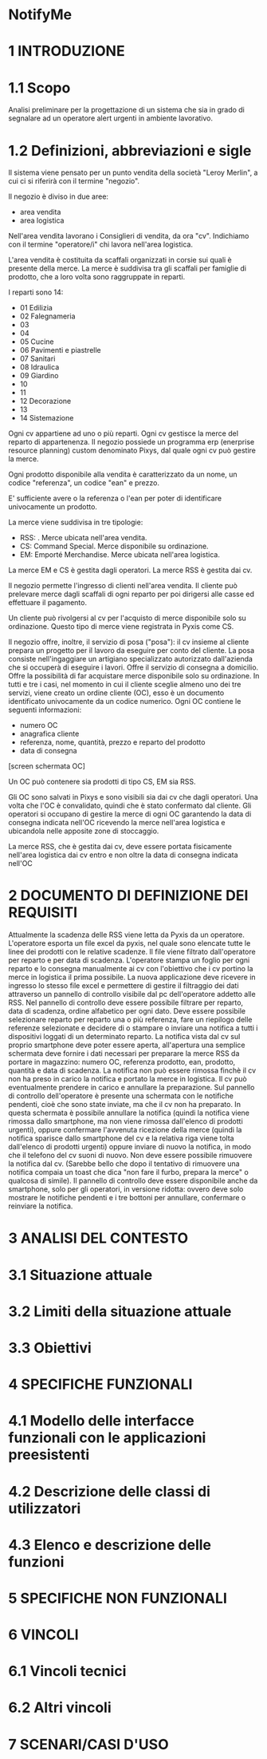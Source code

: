 # NotifyMe
# 1 INTRODUZIONE
# 1.1 Scopo
Analisi preliminare per la progettazione di un sistema che sia
in grado di segnalare ad un operatore alert urgenti in ambiente lavorativo.  

# 1.2 Definizioni, abbreviazioni e sigle
Il sistema viene pensato per un punto vendita della società "Leroy Merlin",
a cui ci si riferirà con il termine "negozio".

Il negozio è diviso in due aree:
- area vendita
- area logistica

Nell'area vendita lavorano i Consiglieri di vendita, da ora "cv".
Indichiamo con il termine "operatore/i" chi lavora nell'area logistica.

L'area vendita è costituita da scaffali organizzati in corsie sui quali è presente della merce. 
La merce è suddivisa tra gli scaffali per famiglie di prodotto, che a loro volta sono raggruppate
in reparti.

I reparti sono 14:
- 01 Edilizia
- 02 Falegnameria
- 03 
- 04 
- 05 Cucine
- 06 Pavimenti e piastrelle
- 07 Sanitari
- 08 Idraulica
- 09 Giardino
- 10 
- 11 
- 12 Decorazione
- 13
- 14 Sistemazione

Ogni cv appartiene ad uno o più reparti.
Ogni cv gestisce la merce del reparto di appartenenza.
Il negozio possiede un programma erp (enerprise resource planning) custom denominato Pixys,
dal quale ogni cv può gestire la merce.

Ogni prodotto disponibile alla vendita è caratterizzato da un nome, un codice "referenza", un codice "ean" e prezzo.

E' sufficiente avere o la referenza o l'ean per poter di identificare univocamente un prodotto.


La merce viene suddivisa in tre tipologie:
* RSS: . Merce ubicata nell'area vendita.
* CS: Command Special. Merce disponibile su ordinazione.
* EM: Emporté Merchandise. Merce ubicata nell'area logistica.

La merce EM e CS è gestita dagli operatori.
La merce RSS è gestita dai cv.

Il negozio permette l'ingresso di clienti nell'area vendita.
Il cliente può prelevare merce dagli scaffali di ogni reparto per poi dirigersi alle casse
ed effettuare il pagamento.

Un cliente può rivolgersi al cv per l'acquisto di merce disponibile solo su ordinazione.
Questo tipo di merce viene registrata in Pyxis come CS.

Il negozio offre, inoltre, il servizio di posa ("posa"): il cv insieme al cliente prepara un
progetto per il lavoro da eseguire per conto del cliente. 
La posa consiste nell'ingaggiare un artigiano specializzato autorizzato dall'azienda che
si occuperà di eseguire i lavori.
Offre il servizio di consegna a domicilio.
Offre la possibilità di far acquistare merce disponibile solo su ordinazione.
In tutti e tre i casi, nel momento in cui il cliente sceglie almeno uno dei tre servizi, viene
creato un ordine cliente (OC), esso è un documento identificato univocamente da un codice numerico.
Ogni OC contiene le seguenti informazioni:
- numero OC
- anagrafica cliente
- referenza, nome, quantità, prezzo e reparto del prodotto
- data di consegna

[screen schermata OC]

Un OC può contenere sia prodotti di tipo CS, EM sia RSS.

Gli OC sono salvati in Pixys e sono visibili sia dai cv che dagli operatori.
Una volta che l'OC è convalidato, quindi che è stato confermato dal cliente. 
Gli operatori si occupano di gestire la merce di ogni OC garantendo la data di consegna indicata nell'OC
ricevendo la merce nell'area logistica e ubicandola nelle apposite zone di stoccaggio.

La merce RSS, che è gestita dai cv, deve essere portata fisicamente nell'area logistica dai cv entro e non oltre la data
di consegna indicata nell'OC






# 2 DOCUMENTO DI DEFINIZIONE DEI REQUISITI
 
Attualmente la scadenza delle RSS viene letta da Pyxis da un operatore.
L'operatore esporta un file excel da pyxis, nel quale sono elencate tutte le linee dei prodotti con le relative scadenze. Il file viene filtrato dall'operatore per reparto e per data di scadenza. L'operatore stampa un foglio per ogni reparto e lo consegna manualmente ai cv con l'obiettivo che i cv portino la merce in logistica il prima possibile.
La nuova applicazione deve ricevere in ingresso lo stesso file excel e permettere di gestire il filtraggio dei dati attraverso un pannello di controllo visibile dal pc dell'operatore addetto alle RSS. Nel pannello di controllo deve essere possibile filtrare per reparto, data di scadenza, ordine alfabetico per ogni dato. Deve essere possibile selezionare reparto per reparto una o più referenza, fare un riepilogo delle referenze selezionate e decidere di o stampare o inviare una notifica a tutti i dispositivi loggati di un determinato reparto. 
La notifica vista dal cv sul proprio smartphone deve poter essere aperta, all'apertura una semplice schermata deve fornire i dati necessari per preparare la merce RSS da portare in magazzino: numero OC, referenza prodotto, ean, prodotto, quantità e data di scadenza.
La notifica non può essere rimossa finchè il cv non ha preso in carico la notifica e portato la merce in logistica. Il cv può eventualmente prendere in carico e annullare la preparazione.
Sul pannello di controllo dell'operatore è presente una schermata con le notifiche pendenti, cioè che sono state inviate, ma che il cv non ha preparato. In questa schermata è possibile annullare la notifica (quindi la notifica viene rimossa dallo smartphone, ma non viene rimossa dall'elenco di prodotti urgenti), oppure confermare l'avvenuta ricezione della merce (quindi la notifica sparisce dallo smartphone del cv e la relativa riga viene tolta dall'elenco di prodotti urgenti) oppure inviare di nuovo la notifica, in modo che il telefono del cv suoni di nuovo.
Non deve essere possibile rimuovere la notifica dal cv. (Sarebbe bello che dopo il tentativo di rimuovere una notifica compaia un toast che dica "non fare il furbo, prepara la merce" o qualcosa di simile).
Il pannello di controllo deve essere disponibile anche da smartphone, solo per gli operatori, in versione ridotta: ovvero deve solo mostrare le notifiche pendenti e i tre bottoni per annullare, confermare o reinviare la notifica.


# 3 ANALISI DEL CONTESTO
# 3.1 Situazione attuale
# 3.2 Limiti della situazione attuale
# 3.3 Obiettivi

# 4 SPECIFICHE FUNZIONALI
# 4.1 Modello delle interfacce funzionali con le applicazioni preesistenti
# 4.2 Descrizione delle classi di utilizzatori
# 4.3 Elenco e descrizione delle funzioni

# 5 SPECIFICHE NON FUNZIONALI

# 6 VINCOLI
# 6.1 Vincoli tecnici
# 6.2 Altri vincoli

# 7 SCENARI/CASI D'USO
